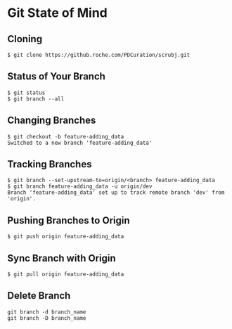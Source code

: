 # Git State of Mind


## Cloning

```$ git clone https://github.roche.com/PDCuration/scrubj.git```

## Status of Your Branch

```
$ git status
$ git branch --all
```

## Changing Branches

```
$ git checkout -b feature-adding_data
Switched to a new branch 'feature-adding_data'
```

## Tracking Branches
```
$ git branch --set-upstream-to=origin/<branch> feature-adding_data
$ git branch feature-adding_data -u origin/dev
Branch 'feature-adding_data' set up to track remote branch 'dev' from 'origin'.
```

## Pushing Branches to Origin
```
$ git push origin feature-adding_data
```

## Sync Branch with Origin
```
$ git pull origin feature-adding_data
```

## Delete Branch
```
git branch -d branch_name
git branch -D branch_name
```


